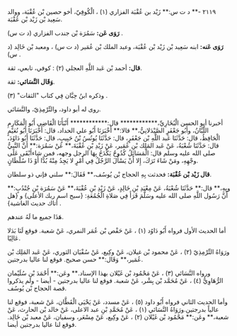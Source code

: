 ٢١١٩ -** د ت س:** زَيْد بن عُقْبَة الفزاري (١) ، الْكُوفِيّ، أخو حصين بْن عُقْبَة، ووالد سَعِيد بْن زَيْد بْن عُقْبَة.

**رَوَى عَن:** سَمُرَة بْن جندب الفزاري (د ت س) .

**رَوَى عَنه:** ابنه سَعِيد بْن زَيْد بْن عُقْبَة، وعبد الملك بْن عُمَير (د ت س) ، ومعبد بْن خَالِد (د س) .

**قال:** أحمد بْن عَبد اللَّهِ العجلي (٢) : كوفي، تابعي، ثقة.

**وَقَال النَّسَائي:** ثقة.

وذكره ابنُ حِبَّان فِي كتاب "الثقات" (٣) .

روى له أبو داود، والتِّرْمِذِيّ، والنَّسَائي.

أخبرنا أبو الحسن الْبُخَارِيِّ،************ قال:************ أَنْبَأَنَا الْقَاضِي أَبُو الْمَكَارِمِ اللَّبَّانُ، وأَبُو جَعْفَرٍ الصَّيْدَلانِيُّ،** قالا:** أَخْبَرَنَا أَبُو علي الحداد، قال: أَخْبَرَنَا أَبُو نُعَيْمٍ الْحَافِظُ، قال: حَدَّثَنَا عَبد اللَّهِ بْن جَعْفَرٍ، قال: حَدَّثَنَا يُونُسُ بْنُ حَبِيبٍ، قال: حَدَّثَنَا أَبُو دَاوُدَ، قال: حَدَّثَنَا شُعْبَةُ، عَنْ عَبد المَلِك بْنِ عُمَير، عَنْ زَيْدِ بْنِ عُقْبَةَ،** عَنْ سَمُرَة:** أَنَّ النَّبِيُّ صلى الله عليه وسلم قال: الْمَسَائِلُ كُدُوحٌ يَكْدَحُ بِهَا الرجل وجهه، فمن شاءأَبْقَى عَلَى وجْهِهِ، ومَنْ شَاءَ تَرَكَ، إِلا أَنْ يَسْأَلَ الرَّجُلُ فِي أَمْرٍ لا يَجِدُ مِنْهُ بُدًّا أَوْ ذَا سُلْطَانٍ.

**قال زَيْد بْن عُقْبَة:** فحدثت بِهِ الحجاج بْن يُوسُف،** فَقَالَ:** سلني فإني ذو سلطان.

وبِهِ،** قال:** حَدَّثَنَا شُعْبَةُ، عَنْ مِعْبَدِ بْنِ خَالِدٍ، عَنْ زَيْدِ بْنِ عُقْبَةَ،** عَنْ سَمُرَة بْنِ جُنْدُبٍ:** أَنَّ رَسُول اللَّهِ صلى الله عليه وسَلَّمَ قَرَأَ فِي صَلاةِ الْجُمُعَةِ: {سبح اسم ربك الأعلى} و {هل أتاك حديث الغاشية} .

هَذَا جميع ما لَهُ عندهم.

أما الحديث الأول فرواه أَبُو دَاوُد (١) ، عَنْ حَفْص بْن عُمَر النمري، عَنْ شعبة. فوقع لَنَا بَدَلا عَالِيًا.

ورَوَاهُ التِّرْمِذِيّ (٢) ، عَنْ محمود بْن غيلان، عَنْ وكِيع، عَنْ سُفْيَان الثوري، عَنْ عَبد المَلِك بْن عُمَير،** وَقَال:** حسن صحيح. فوقع لنا عاليا بدرجتين.

ورواه النَّسَائي (٣) ، عَنْ مَحْمُود بْن غَيْلان بهذا الإسناد.** وعَن:** أَحْمَدَ بْنِ سُلَيْمان الرُّهَاوِيُّ (٤) ، عَنْ مُحَمَّد بْن بِشْر، عَنْ شعبة. فوقع لنا عاليا بدرجتين - أيضا - ولم يذكروا قصة الحجاج بْن يُوسُف.

وأما الحديث الثاني فرواه أَبُو داود (٥) ، عَنْ مسدد، عَنْ يَحْيَى الْقَطَّان، عَنْ شعبة، فوقع لنا عالياً بدرجتين.ورَوَاهُ النَّسَائي (١) ، عَنْ مُحَمَّدِ بْنِ عبد الاعلى، عَنْ خالد بْن الحارث، عَنْ شعبة،** وعَن:** مَحْمُود بْن غَيْلان (٢) ، عَنْ وكِيع، عَنْ مِسْعَر، وسفيان، عَنْ معبد بْن خَالِد. فوقع لنا عاليا بدرجتين أيضا.